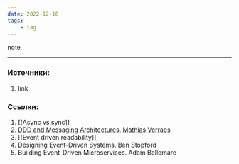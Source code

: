 ```yaml
---
date: 2022-12-16
tags:
    - tag
---
```


note

---

### Источники:
1. link

### Ссылки:
1. [[Async vs sync]]
1. [DDD and Messaging Architectures. Mathias Verraes](https://verraes.net/2019/05/ddd-msg-arch/)
1. [[Event driven readability]]
1. Designing Event-Driven Systems. Ben Stopford
1. Building Event-Driven Microservices. Adam Bellemare